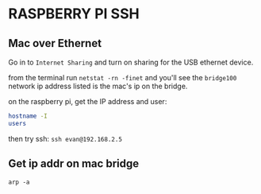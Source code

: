 # RASPBERRY PI SSH

## Mac over Ethernet
Go in to `Internet Sharing` and turn on sharing for the USB ethernet device.

from the terminal run `netstat -rn -finet` and you'll see the `bridge100` network
ip address listed is the mac's ip on the bridge.

on the raspberry pi, get the IP address and user:

```sh
hostname -I
users
```

then try ssh: `ssh evan@192.168.2.5`

## Get ip addr on mac bridge
`arp -a`